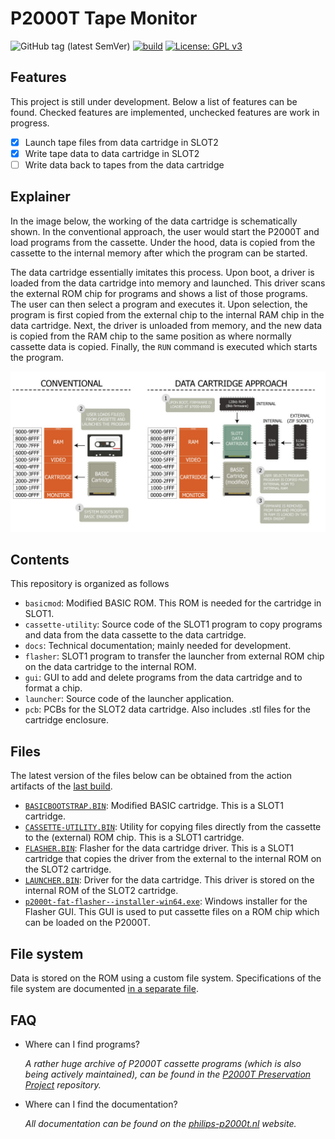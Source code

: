 # P2000T Tape Monitor

![GitHub tag (latest SemVer)](https://img.shields.io/github/v/tag/ifilot/p2000t-tape-monitor?label=version)
[![build](https://github.com/ifilot/p2000t-tape-monitor/actions/workflows/build.yml/badge.svg)](https://github.com/ifilot/p2000t-tape-monitor/actions/workflows/build.yml)
[![License: GPL v3](https://img.shields.io/badge/License-GPLv3-blue.svg)](https://www.gnu.org/licenses/gpl-3.0)

## Features

This project is still under development. Below a list of features can be found.
Checked features are implemented, unchecked features are work in progress.

- [x] Launch tape files from data cartridge in SLOT2
- [x] Write tape data to data cartridge in SLOT2
- [ ] Write data back to tapes from the data cartridge

## Explainer

In the image below, the working of the data cartridge is schematically shown.
In the conventional approach, the user would start the P2000T and load programs
from the cassette. Under the hood, data is copied from the cassette to the
internal memory after which the program can be started.

The data cartridge essentially imitates this process. Upon boot, a driver is 
loaded from the data cartridge into memory and launched. This driver
scans the external ROM chip for programs and shows a list of those programs. The
user can then select a program and executes it. Upon selection, the program is
first copied from the external chip to the internal RAM chip in the data cartridge.
Next, the driver is unloaded from memory, and the new data is copied from the 
RAM chip to the same position as where normally cassette data is copied. 
Finally, the `RUN` command is executed which starts the program.

![Explain how the data cartridge works](img/datacartridge_explainer.jpg)

## Contents
This repository is organized as follows

* `basicmod`: Modified BASIC ROM. This ROM is needed for the cartridge in SLOT1.
* `cassette-utility`: Source code of the SLOT1 program to copy programs and data
  from the data cassette to the data cartridge.
* `docs`: Technical documentation; mainly needed for development.
* `flasher`: SLOT1 program to transfer the launcher from external ROM chip
  on the data cartridge to the internal ROM.
* `gui`: GUI to add and delete programs from the data cartridge and to format a
  chip.
* `launcher`: Source code of the launcher application.
* `pcb`: PCBs for the SLOT2 data cartridge. Also includes .stl files for the cartridge enclosure.


## Files

The latest version of the files below can be obtained from the action artifacts
of the [last build](https://github.com/ifilot/p2000t-tape-monitor/actions/workflows/build.yml).

* [`BASICBOOTSTRAP.BIN`](https://github.com/ifilot/p2000t-tape-monitor/releases/latest/download/BASICBOOTSTRAP.BIN): 
  Modified BASIC cartridge. This is a SLOT1 cartridge.
* [`CASSETTE-UTILITY.BIN`](https://github.com/ifilot/p2000t-tape-monitor/releases/latest/download/CASSETTE-UTILITY.BIN): 
  Utility for copying files directly from the cassette to the (external) ROM chip. This is a SLOT1 cartridge.
* [`FLASHER.BIN`](https://github.com/ifilot/p2000t-tape-monitor/releases/latest/download/FLASHER.BIN):
  Flasher for the data cartridge driver. This is a SLOT1 cartridge that copies 
  the driver from the external to the internal ROM on the SLOT2 cartridge.
* [`LAUNCHER.BIN`](https://github.com/ifilot/p2000t-tape-monitor/releases/latest/download/LAUNCHER.BIN): 
  Driver for the data cartridge. This driver is stored on the internal ROM of 
  the SLOT2 cartridge.
* [`p2000t-fat-flasher--installer-win64.exe`](https://github.com/ifilot/p2000t-tape-monitor/releases/latest/download/p2000t-fat-flasher-installer-win64.exe.zip): 
  Windows installer for the Flasher GUI. This GUI is used to put cassette files 
  on a ROM chip which can be loaded on the P2000T.

## File system

Data is stored on the ROM using a custom file system. Specifications of the file
system are documented [in a separate file](docs/fat.md).

## FAQ

* Where can I find programs?

  *A rather huge archive of P2000T cassette programs 
  (which is also being actively maintained), can be found in the
  [P2000T Preservation Project](https://github.com/p2000t/software) repository.*
* Where can I find the documentation?

  *All documentation can be found on the [philips-p2000t.nl](https://philips-p2000t.nl) website.*